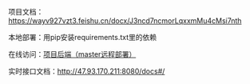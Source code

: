 项目文档：https://wayv927vzt3.feishu.cn/docx/J3ncd7ncmorLqxxmMu4cMsi7nth

本地部署：用pip安装requirements.txt里的依赖

在线访问：[项目后端（master远程部署）](http://47.93.170.211:8080)

实时接口文档：http://47.93.170.211:8080/docs#/
